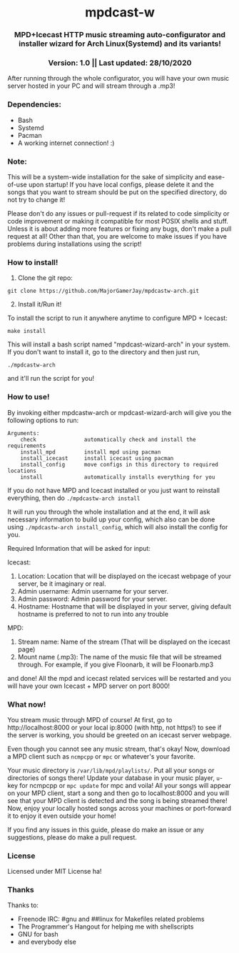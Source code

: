 <h1 align="center"> mpdcast-w </h1>
<h3 align="center">MPD+Icecast HTTP music streaming auto-configurator and installer wizard for Arch Linux(Systemd) and its variants!</h3>
<h3 align="center">Version: 1.0 || Last updated: 28/10/2020</h3>

After running through the whole configurator, you will have your own music server hosted in your PC and will stream through a .mp3!

### Dependencies:
- Bash
- Systemd
- Pacman
- A working internet connection! :)

### Note:
This will be a system-wide installation for the sake of simplicity and ease-of-use upon startup! If you have local configs, please delete it and the songs that you want to stream should be put on the specified directory, do not try to change it!

Please don't do any issues or pull-request if its related to code simplicity or code improvement or making it compatible for most POSIX shells and stuff. Unless it is about adding more features or fixing any bugs, don't make a pull request at all! Other than that, you are welcome to make issues if you have problems during installations using the script!
### How to install!
1. Clone the git repo:
```
git clone https://github.com/MajorGamerJay/mpdcastw-arch.git
```
2. Install it/Run it!

To install the script to run it anywhere anytime to configure MPD + Icecast:
```
make install
```
This will install a bash script named "mpdcast-wizard-arch" in your system.
If you don't want to install it, go to the directory and then just run,
```
./mpdcastw-arch
```
and it'll run the script for you!

### How to use!
By invoking either mpdcastw-arch or mpdcast-wizard-arch will give you the following options to run:
```
Arguments:
    check               automatically check and install the requirements
    install_mpd         install mpd using pacman
    install_icecast     install icecast using pacman
    install_config      move configs in this directory to required locations
    install             automatically installs everything for you
```
If you do not have MPD and Icecast installed or you just want to reinstall everything, then do
`./mpdcastw-arch install`

It will run you through the whole installation and at the end, it will ask necessary information to build up your config, which also can be done using `./mpdcastw-arch install_config`, which will also install the config for you.

Required Information that will be asked for input:

Icecast:
1. Location: Location that will be displayed on the icecast webpage of your server, be it imaginary or real.
2. Admin username: Admin username for your server.
3. Admin password: Admin password for your server.
4. Hostname: Hostname that will be displayed in your server, giving default hostname is preferred to not to run into any trouble

MPD:
1. Stream name: Name of the stream (That will be displayed on the icecast page)
2. Mount name (<name>.mp3): The name of the music file that will be streamed through. For example, if you give Floonarb, it will be Floonarb.mp3

and done! All the mpd and icecast related services will be restarted and you will have your own Icecast + MPD server on port 8000!

### What now!
You stream music through MPD of course! At first, go to http://localhost:8000 or your local ip:8000 (with http, not https!) to see if the server is working, you should be greeted on an icecast server webpage.

Even though you cannot see any music stream, that's okay! Now, download a MPD client such as `ncmpcpp` or `mpc` or whatever's your favorite.

Your music directory is `/var/lib/mpd/playlists/`. Put all your songs or directories of songs there! Update your database in your music player, `u`-key for ncmpcpp or `mpc update` for mpc and voila! All your songs will appear on your MPD client, start a song and then go to localhost:8000 and you will see that your MPD client is detected and the song is being streamed there! Now, enjoy your locally hosted songs across your machines or port-forward it to enjoy it even outside your home!

If you find any issues in this guide, please do make an issue or any suggestions, please do make a pull request.

### License
Licensed under MIT License ha!

### Thanks
Thanks to:
- Freenode IRC: #gnu and ##linux for Makefiles related problems
- The Programmer's Hangout for helping me with shellscripts
- GNU for bash
- and everybody else
